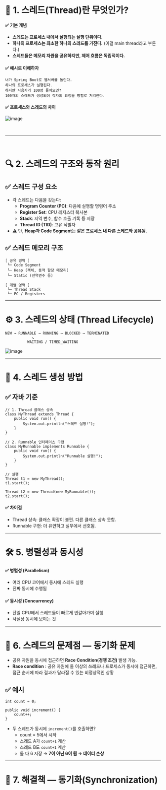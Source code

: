 # 🧠 1. 스레드(Thread)란 무엇인가?
#### ✅ 기본 개념
- **스레드는 프로세스 내에서 실행되는 실행 단위이다.**
- **하나의 프로세스는 최소한 하나의 스레드를 가진다.** (이걸 main thread라고 부른다.)
- **스레드들은 메모리 자원을 공유하지만, 제어 흐름은 독립적이다.**
#### ✅ 예시로 이해하자
```
너가 Spring Boot로 웹서버를 돌린다.
하나의 프로세스가 실행된다.
하지만 사용자가 100명 들어오면?
100개의 스레드가 생성되어 각자의 요청을 병렬로 처리한다.
```
#### ✅ 프로세스와 스레드의 차이
![image](https://github.com/user-attachments/assets/c23b78ca-65b7-432c-974a-c57370bdb3c0)

<br>

---

<br>

# 🔍 2. 스레드의 구조와 동작 원리
## ✅ 스레드 구성 요소
- 각 스레드는 다음을 갖는다:
  - **Program Counter (PC)**: 다음에 실행할 명령어 주소
  - **Register Set**: CPU 레지스터 복사본
  - **Stack**: 지역 변수, 함수 호출 기록 등 저장
  - **Thread ID (TID)**: 고유 식별자
- ⚠️ 단, **Heap과 Code Segment는 같은 프로세스 내 다른 스레드와 공유됨.**
## ✅ 스레드 메모리 구조
```
[ 공유 영역 ]
 └─ Code Segment
 └─ Heap (객체, 동적 할당 메모리)
 └─ Static (전역변수 등)

[ 개별 영역 ]
 └─ Thread Stack
 └─ PC / Registers
```

---

# ⚙️ 3. 스레드의 상태 (Thread Lifecycle)
```
NEW → RUNNABLE → RUNNING → BLOCKED → TERMINATED
            ↘
          WAITING / TIMED_WAITING
```
![image](https://github.com/user-attachments/assets/996a935a-9b4c-44ed-9878-9ec6388d9c6b)

---

# 🔧 4. 스레드 생성 방법
## ✅ 자바 기준
```
// 1. Thread 클래스 상속
class MyThread extends Thread {
    public void run() {
        System.out.println("스레드 실행!");
    }
}

// 2. Runnable 인터페이스 구현
class MyRunnable implements Runnable {
    public void run() {
        System.out.println("Runnable 실행!");
    }
}

// 실행
Thread t1 = new MyThread();
t1.start();

Thread t2 = new Thread(new MyRunnable());
t2.start();
```
#### ✅ 차이점
- Thread 상속: 클래스 확장이 불편. 다른 클래스 상속 못함.
- Runnable 구현: 더 유연하고 실무에서 선호됨.

---

# 🛠️ 5. 병렬성과 동시성
#### ✅ 병렬성 (Parallelism)
- 여러 CPU 코어에서 동시에 스레드 실행
- 진짜 동시에 수행됨
#### ✅ 동시성 (Concurrency)
- 단일 CPU에서 스레드들이 빠르게 번갈아가며 실행
- 사실상 동시에 보이는 것

---

# 🧨 6. 스레드의 문제점 — 동기화 문제
- 공유 자원을 동시에 접근하면 **Race Condition(경쟁 조건)** 발생 가능.
-  **Race condition** : 공유 자원에 둘 이상의 쓰레드나 프로세스가 동시에 접근하면, 접근 순서에 따라 결과가 달라질 수 있는 비정상적인 상황
## ✅ 예시
```
int count = 0;

public void increment() {
    count++;
}
```
- 두 스레드가 동시에 `increment()`를 호출하면?
  - count = 5에서 시작
  - 스레드 A가 `count+1` 계산
  - 스레드 B도 `count+1` 계산
  - 둘 다 6 저장 → **7이 아닌 6이 됨 → 데이터 손상**
 
---

# 🧷 7. 해결책 — 동기화(Synchronization)

